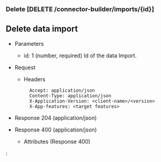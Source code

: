 ### Delete [DELETE /connector-builder/imports/{id}]

## Delete data import
+ Parameters
    + id: 1 (number, required) 
        Id of the data Import.

+ Request
    + Headers

            Accept: application/json
            Content-Type: application/json
            X-Application-Version: <client-name>/<version>
            X-App-features: <target features>

+ Response 204 (application/json)
    
+ Response 400 (application/json)
              
    + Attributes (Response 400)

:[](../../error_responses.md)
